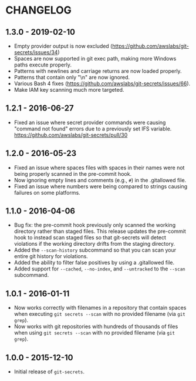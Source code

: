 # CHANGELOG

## 1.3.0 - 2019-02-10

* Empty provider output is now excluded
  (https://github.com/awslabs/git-secrets/issues/34)
* Spaces are now supported in git exec path, making more Windows
  paths execute properly.
* Patterns with newlines and carriage returns are now loaded properly.
* Patterns that contain only "\n" are now ignored.
* Various Bash 4 fixes (https://github.com/awslabs/git-secrets/issues/66).
* Make IAM key scanning much more targeted.

## 1.2.1 - 2016-06-27

* Fixed an issue where secret provider commands were causing "command not
  found" errors due to a previously set IFS variable.
  https://github.com/awslabs/git-secrets/pull/30

## 1.2.0 - 2016-05-23

* Fixed an issue where spaces files with spaces in their names were not being
  properly scanned in the pre-commit hook.
* Now ignoring empty lines and comments (e.g., `#`) in the .gitallowed file.
* Fixed an issue where numbers were being compared to strings causing failures
  on some platforms.

## 1.1.0 - 2016-04-06

* Bug fix: the pre-commit hook previously only scanned the working directory
  rather than staged files. This release updates the pre-commit hook to instead
  scan staged files so that git-secrets will detect violations if the working
  directory drifts from the staging directory.
* Added the `--scan-history` subcommand so that you can scan your entire
  git history for violations.
* Added the ability to filter false positives by using a .gitallowed file.
* Added support for `--cached`, `--no-index`, and `--untracked` to the `--scan`
  subcommand.

## 1.0.1 - 2016-01-11

* Now works correctly with filenames in a repository that contain spaces when
  executing `git secrets --scan` with no provided filename (via `git grep`).
* Now works with git repositories with hundreds of thousands of files when
  using `git secrets --scan` with no provided filename (via `git grep`).

## 1.0.0 - 2015-12-10

* Initial release of ``git-secrets``.
